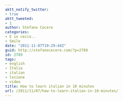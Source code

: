 ```yaml
---
aktt_notify_twitter:
- true
aktt_tweeted:
- 1
author: Stefano Cecere
categories:
- E io cecio..
- Smile
date: "2011-11-07T19:29:44Z"
guid: http://stefanocecere.com/?p=2789
id: 2789
tags:
- english
- Italia
- italian
- lezione
- video
title: How to learn italian in 10 minutes
url: /2011/11/07/how-to-learn-italian-in-10-minutes/
---
```


